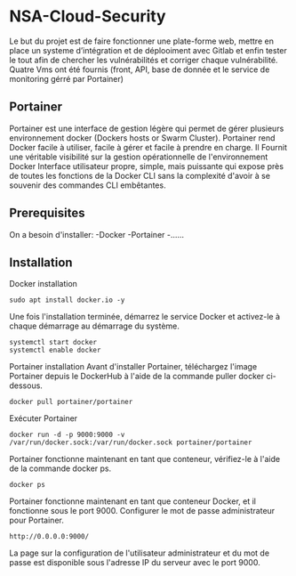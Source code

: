 # NSA-Cloud-Security
Le but du projet est de faire fonctionner une plate-forme web, mettre en place un systeme d’intégration et de déplooiment 
avec Gitlab et enfin tester le tout afin de chercher les vulnérabilités et corriger chaque vulnérabilité.
Quatre Vms ont été fournis (front, API, base de donnée et le service de monitoring gérré par Portainer)

## Portainer 

Portainer est une interface de gestion légère qui permet de gérer plusieurs environnement docker (Dockers hosts or
Swarm Cluster).
Portainer rend Docker facile à utiliser, facile à gérer et facile à prendre en charge.
Il Fournit une véritable visibilité sur la gestion opérationnelle de l'environnement Docker
Interface utilisateur propre, simple, mais puissante qui expose près de toutes les fonctions de 
la Docker CLI sans la complexité d'avoir à se souvenir des commandes CLI embêtantes.

## Prerequisites

On a besoin d'installer:
-Docker
-Portainer
-......

## Installation

Docker installation
```
sudo apt install docker.io -y
```
Une fois l'installation terminée, démarrez le service Docker et activez-le à chaque démarrage au démarrage du système.
```
systemctl start docker
systemctl enable docker
```
Portainer installation
Avant d'installer Portainer, téléchargez l'image Portainer depuis le DockerHub à l'aide de la commande puller docker ci-dessous.
```
docker pull portainer/portainer
```
Exécuter Portainer
```
docker run -d -p 9000:9000 -v /var/run/docker.sock:/var/run/docker.sock portainer/portainer
```
Portainer fonctionne maintenant en tant que conteneur, vérifiez-le à l'aide de la commande docker ps.
```
docker ps
```
Portainer fonctionne maintenant en tant que conteneur Docker, et il fonctionne sous le port 9000.
Configurer le mot de passe administrateur pour Portainer.
```
http://0.0.0.0:9000/
```
La page sur la configuration de l'utilisateur administrateur et du mot de passe est disponible sous l'adresse IP du serveur avec le port 9000.




